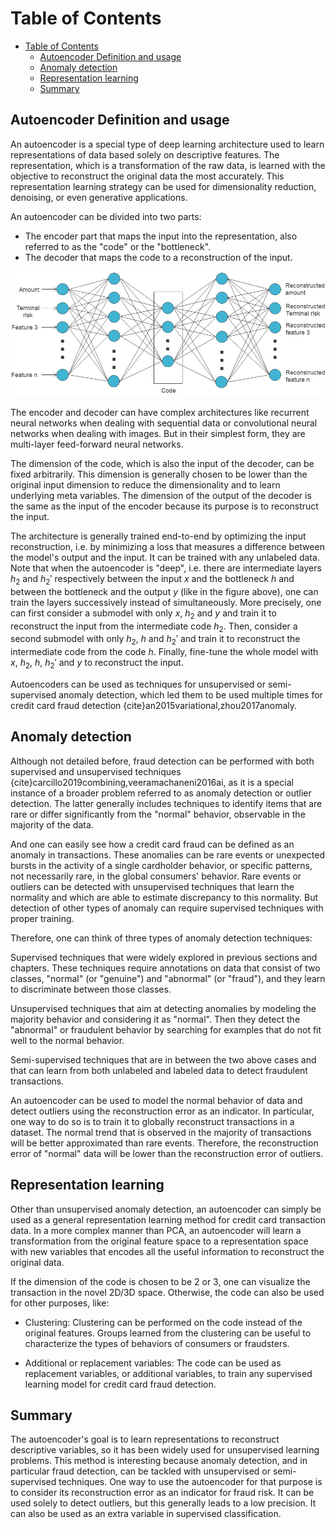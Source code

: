 # Table of Contents

- [Table of Contents](#table-of-contents)
  - [Autoencoder Definition and usage](#autoencoder-definition-and-usage)
  - [Anomaly detection](#anomaly-detection)
  - [Representation learning](#representation-learning)
  - [Summary](#summary)


## Autoencoder Definition and usage

An autoencoder is a special type of deep learning architecture used to learn representations of data based solely on descriptive features. The representation, which is a transformation of the raw data, is learned with the objective to reconstruct the original data the most accurately. This representation learning strategy can be used for dimensionality reduction, denoising, or even generative applications.

An autoencoder can be divided into two parts:

* The encoder part that maps the input into the representation, also referred to as the "code" or the "bottleneck".
* The decoder that maps the code to a reconstruction of the input.

![Autoencoder](./images/autoencoder.png)

The encoder and decoder can have complex architectures like recurrent neural networks when dealing with sequential data or convolutional neural networks when dealing with images. But in their simplest form, they are multi-layer feed-forward neural networks. 

The dimension of the code, which is also the input of the decoder, can be fixed arbitrarily. This dimension is generally chosen to be lower than the original input dimension to reduce the dimensionality and to learn underlying meta variables. The dimension of the output of the decoder is the same as the input of the encoder because its purpose is to reconstruct the input.  


The architecture is generally trained end-to-end by optimizing the input reconstruction, i.e. by minimizing a loss that measures a difference between the model's output and the input. It can be trained with any unlabeled data. Note that when the autoencoder is "deep", i.e. there are intermediate layers $h_2$ and $h_2'$ respectively between the input $x$ and the bottleneck $h$ and between the bottleneck and the output $y$ (like in the figure above), one can train the layers successively instead of simultaneously. More precisely, one can first consider a submodel with only $x$, $h_2$ and $y$ and train it to reconstruct the input from the intermediate code $h_2$. Then, consider a second submodel with only $h_2$, $h$ and $h_2'$ and train it to reconstruct the intermediate code from the code $h$. Finally, fine-tune the whole model with $x$, $h_2$, $h$, $h_2'$ and $y$ to reconstruct the input.

Autoencoders can be used as techniques for unsupervised or semi-supervised anomaly detection, which led them to be used multiple times for credit card fraud detection {cite}an2015variational,zhou2017anomaly.

## Anomaly detection

Although not detailed before, fraud detection can be performed with both supervised and unsupervised techniques {cite}carcillo2019combining,veeramachaneni2016ai, as it is a special instance of a broader problem referred to as anomaly detection or outlier detection. The latter generally includes techniques to identify items that are rare or differ significantly from the "normal" behavior, observable in the majority of the data.

And one can easily see how a credit card fraud can be defined as an anomaly in transactions. These anomalies can be rare events or unexpected bursts in the activity of a single cardholder behavior, or specific patterns, not necessarily rare, in the global consumers' behavior. Rare events or outliers can be detected with unsupervised techniques that learn the normality and which are able to estimate discrepancy to this normality. But detection of other types of anomaly can require supervised techniques with proper training.

Therefore, one can think of three types of anomaly detection techniques:

Supervised techniques that were widely explored in previous sections and chapters. These techniques require annotations on data that consist of two classes, "normal" (or "genuine") and "abnormal" (or "fraud"), and they learn to discriminate between those classes.

Unsupervised techniques that aim at detecting anomalies by modeling the majority behavior and considering it as "normal". Then they detect the "abnormal" or fraudulent behavior by searching for examples that do not fit well to the normal behavior.

Semi-supervised techniques that are in between the two above cases and that can learn from both unlabeled and labeled data to detect fraudulent transactions.

An autoencoder can be used to model the normal behavior of data and detect outliers using the reconstruction error as an indicator. In particular, one way to do so is to train it to globally reconstruct transactions in a dataset. The normal trend that is observed in the majority of transactions will be better approximated than rare events. Therefore, the reconstruction error of "normal" data will be lower than the reconstruction error of outliers.


## Representation learning
Other than unsupervised anomaly detection, an autoencoder can simply be used as a general representation learning method for credit card transaction data. In a more complex manner than PCA, an autoencoder will learn a transformation from the original feature space to a representation space with new variables that encodes all the useful information to reconstruct the original data.

If the dimension of the code is chosen to be 2 or 3, one can visualize the transaction in the novel 2D/3D space. Otherwise, the code can also be used for other purposes, like:

- Clustering: Clustering can be performed on the code instead of the original features. Groups learned from the clustering can be useful to characterize the types of behaviors of consumers or fraudsters.

- Additional or replacement variables: The code can be used as replacement variables, or additional variables, to train any supervised learning model for credit card fraud detection.

## Summary

The autoencoder's goal is to learn representations to reconstruct descriptive variables, so it has been widely used for unsupervised learning problems. This method is interesting because anomaly detection, and in particular fraud detection, can be tackled with unsupervised or semi-supervised techniques. One way to use the autoencoder for that purpose is to consider its reconstruction error as an indicator for fraud risk. It can be used solely to detect outliers, but this generally leads to a low precision. It can also be used as an extra variable in supervised classification.